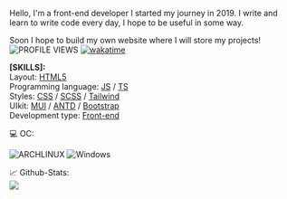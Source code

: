 Hello, I'm a front-end developer
I started my journey in 2019.
I write and learn to write code every day, I hope to be useful in some way.

Soon I hope to build my own website where I will store my projects!
![PROFILE VIEWS](https://komarev.com/ghpvc/?username=your-github-zemtsow&theme=dark)
[![wakatime](https://wakatime.com/badge/user/b08f8930-084c-4ab7-948b-1f4c8681f36b.svg)](https://wakatime.com/@b08f8930-084c-4ab7-948b-1f4c8681f36b)


<b>[SKILLS]:</b><br/>
Layout: <a href='https://ru.wikipedia.org/wiki/HTML'>HTML5</a><br/>
Programming language: <a href='https://developer.mozilla.org/ru/docs/Web/JavaScript'>JS</a> / <a href='https://www.typescriptlang.org/'>TS</a><br/>
Styles: <a href='https://ru.wikipedia.org/wiki/CSS'>CSS</a> / <a href='https://sass-lang.com/'>SCSS</a> / <a href='https://tailwindcss.com/'>Tailwind</a><br/>
UIkit: <a href='https://mui.com/'>MUI</a> / <a href='https://ant.design/'>ANTD</a> / <a href='https://getbootstrap.com/'>Bootstrap</a><br/>
Development type: <a href='https://ru.wikipedia.org/wiki/%D0%A4%D1%80%D0%BE%D0%BD%D1%82%D0%B5%D0%BD%D0%B4'>Front-end</a>


💻 OC:<br/>

![ARCHLINUX](https://img.shields.io/badge/Arch_Linux-1793D1?style=for-the-badge&logo=arch-linux&logoColor=white)
![Windows](https://img.shields.io/badge/Windows-0078D6?style=for-the-badge&logo=windows&logoColor=white)

📈 Github-Stats:<br/>
<img src="https://github-readme-stats.vercel.app/api/top-langs/?username=zemtsow&theme=dark"/>
